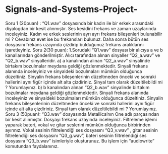 # Signals-and-Systems-Project-
Soru 1 (20puan) :
“Q1.wav” dosyasında bir kadın ile bir erkek arasındaki diyalogdan bir kesit alınmıştır. Ses
kesidini frekans ve zaman uzaylarında inceleyiniz. Kadın ve erkek seslerinin ayrı ayrı frekans
bileşenleri bulunabilir mi ? Cevabınız evet ise bu frekansları bulunuz. Daha sonra bütün ses dosyasını
frekans uzayında çizdirip bulduğunuz frekans aralıklarını işaretleyiniz.
Soru 2(30 puan):
1.Sorudaki “Q1.wav” dosyası bir alıcıya a ve b kanallarından gönderilmiştir. Alıcı tarafından
alınan sinyaller “Q2_a.wav” ve “Q2_b.wav” sinyalleridir.
a) a kanalından alınan “Q2_a.wav” sinyalinde birtakım bozulmalar meydana geldiği
gözlenmektedir. Sinyali frekans alanında inceleyiniz ve sinyaldeki bozulmaları mümkün
olduğunca düzeltiniz. Sinyalin frekans bileşenlerinin düzeltmeden önceki ve sonraki hallerini
aynı figür içinde alt alta çizdiriniz. Sinyal tam olarak düzeltilebildi mi ? Yorumlayınız.
b) b kanalından alınan “Q2_b.wav” sinyalinde birtakım bozulmalar meydana geldiği
gözlenmektedir. Sinyali frekans alanında inceleyiniz ve sinyaldeki bozulmaları mümkün
olduğunca düzeltiniz. Sinyalin frekans bileşenlerinin düzeltmeden önceki ve sonraki hallerini
aynı figür içinde alt alta çizdiriniz. Sinyal tam olarak düzeltilebildi mi ? Yorumlayınız.
Soru 3 (50puan):
“Q3.wav” dosyasında Metallica’nın One adlı parçasından bir kesit alınmıştır. Dosyayı frekans
uzayında inceleyiniz. Filtreleme işlemi yaparak bateri, vokal ve gitar seslerini mümkün
olduğunca birbirinden ayırınız. Vokal sesinin filtrelendiği ses dosyasını “Q3_v.wav” , gitar
sesinin filtrelendiği ses dosyasını “Q3_g.wav”, bateri sesinin filtrelendiği ses dosyasını
“Q3_b.wav” isimleriyle oluşturunuz. Bu işlem için “audiowrite” komutundan faydalanınız.
